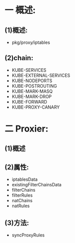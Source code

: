 # 一 概述:
## (1)概述:
- pkg/proxy/iptables

## (2)chain:
- KUBE-SERVICES
- KUBE-EXTERNAL-SERVICES
- KUBE-NODEPORTS
- KUBE-POSTROUTING
- KUBE-MARK-MASQ
- KUBE-MARK-DROP
- KUBE-FORWARD
- KUBE-PROXY-CANARY

# 二 Proxier:
## (1)概述

## (2)属性:
- iptablesData
- existingFilterChainsData
- filterChains
- filterRules
- natChains
- natRules

## (3)方法:
- syncProxyRules
